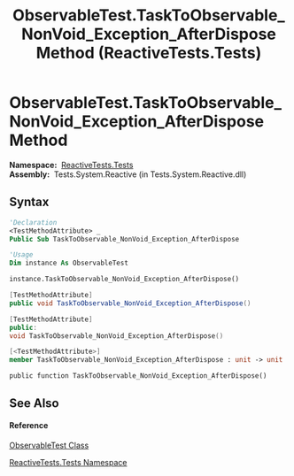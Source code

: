 ﻿---
title: ObservableTest.TaskToObservable_NonVoid_Exception_AfterDispose Method  (ReactiveTests.Tests)
TOCTitle: TaskToObservable_NonVoid_Exception_AfterDispose Method
ms:assetid: M:ReactiveTests.Tests.ObservableTest.TaskToObservable_NonVoid_Exception_AfterDispose
ms:mtpsurl: https://msdn.microsoft.com/en-us/library/reactivetests.tests.observabletest.tasktoobservable_nonvoid_exception_afterdispose(v=VS.103)
ms:contentKeyID: 36619100
ms.date: 06/28/2011
mtps_version: v=VS.103
f1_keywords:
- ReactiveTests.Tests.ObservableTest.TaskToObservable_NonVoid_Exception_AfterDispose
dev_langs:
- CSharp
- JScript
- VB
- FSharp
- c++
---

# ObservableTest.TaskToObservable\_NonVoid\_Exception\_AfterDispose Method

**Namespace:**  [ReactiveTests.Tests](hh289046\(v=vs.103\).md)  
**Assembly:**  Tests.System.Reactive (in Tests.System.Reactive.dll)

## Syntax

``` vb
'Declaration
<TestMethodAttribute> _
Public Sub TaskToObservable_NonVoid_Exception_AfterDispose
```

``` vb
'Usage
Dim instance As ObservableTest

instance.TaskToObservable_NonVoid_Exception_AfterDispose()
```

``` csharp
[TestMethodAttribute]
public void TaskToObservable_NonVoid_Exception_AfterDispose()
```

``` c++
[TestMethodAttribute]
public:
void TaskToObservable_NonVoid_Exception_AfterDispose()
```

``` fsharp
[<TestMethodAttribute>]
member TaskToObservable_NonVoid_Exception_AfterDispose : unit -> unit 
```

``` jscript
public function TaskToObservable_NonVoid_Exception_AfterDispose()
```

## See Also

#### Reference

[ObservableTest Class](hh288687\(v=vs.103\).md)

[ReactiveTests.Tests Namespace](hh289046\(v=vs.103\).md)

